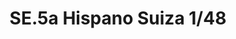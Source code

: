 ---
title: "SE.5a Hispano Suiza 1/48"
price: 1650.00 
desc: "WEEKEND EDITION, SE.5a Hispano Suiza 1/48, razmera: 1/48"
img_path: "/assets/img/8453.jpg"
brand: AMMO
available: true
special_offer: false
new: false
soon: false
cat: "Plasticne-Makete"
subcat: "PM-EDUARD"
subsubcat: ""
sifra: "8453"
---